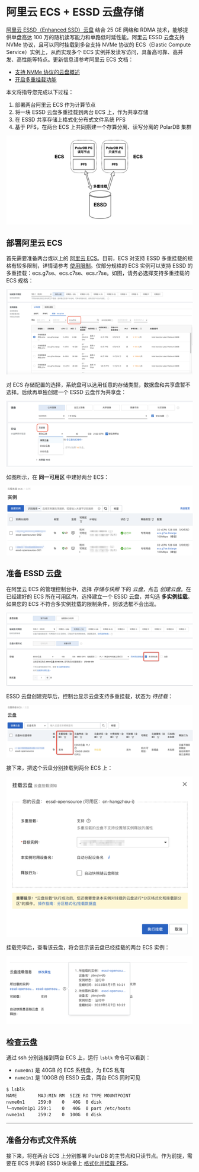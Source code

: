 # 阿里云 ECS + ESSD 云盘存储

[阿里云 ESSD（Enhanced SSD）云盘](https://help.aliyun.com/document_detail/122389.html) 结合 25 GE 网络和 RDMA 技术，能够提供单盘高达 100 万的随机读写能力和单路低时延性能。阿里云 ESSD 云盘支持 NVMe 协议，且可以同时挂载到多台支持 NVMe 协议的 ECS（Elastic Compute Service）实例上，从而实现多个 ECS 实例并发读写访问，具备高可靠、高并发、高性能等特点。更新信息请参考阿里云 ECS 文档：

- [支持 NVMe 协议的云盘概述](https://help.aliyun.com/document_detail/256487.html)
- [开启多重挂载功能](https://help.aliyun.com/document_detail/262105.html)

本文将指导您完成以下过程：

1. 部署两台阿里云 ECS 作为计算节点
2. 将一块 ESSD 云盘多重挂载到两台 ECS 上，作为共享存储
3. 在 ESSD 共享存储上格式化分布式文件系统 PFS
4. 基于 PFS，在两台 ECS 上共同搭建一个存算分离、读写分离的 PolarDB 集群

![aliyun-ecs-procedure](../imgs/aliyun-ecs-procedure.png)

## 部署阿里云 ECS

首先需要准备两台或以上的 [阿里云 ECS](https://www.aliyun.com/product/ecs)。目前，ECS 对支持 ESSD 多重挂载的规格有较多限制，详情请参考 [使用限制](https://help.aliyun.com/document_detail/256487.htm?spm=a2c4g.11186623.0.0.61397e72QGaXV0#section-4w6-dyy-otg)。仅部分规格的 ECS 实例可以支持 ESSD 的多重挂载：ecs.g7se、ecs.c7se、ecs.r7se。如图，请务必选择支持多重挂载的 ECS 规格：

![aliyun-ecs-specs](../imgs/aliyun-ecs-specs.png)

对 ECS 存储配置的选择，系统盘可以选用任意的存储类型，数据盘和共享盘暂不选择。后续再单独创建一个 ESSD 云盘作为共享盘：

![aliyun-ecs-system-disk](../imgs/aliyun-ecs-system-disk.png)

如图所示，在 **同一可用区** 中建好两台 ECS：

![aliyun-ecs-instance](../imgs/aliyun-ecs-instance.png)

## 准备 ESSD 云盘

在阿里云 ECS 的管理控制台中，选择 _存储与快照_ 下的 _云盘_，点击 _创建云盘_。在已经建好的 ECS 所在可用区内，选择建立一个 ESSD 云盘，并勾选 **多实例挂载**。如果您的 ECS 不符合多实例挂载的限制条件，则该选框不会出现。

![aliyun-essd-specs](../imgs/aliyun-essd-specs.png)

ESSD 云盘创建完毕后，控制台显示云盘支持多重挂载，状态为 _待挂载_：

![aliyun-essd-ready-to-mount](../imgs/aliyun-essd-ready-to-mount.png)

接下来，把这个云盘分别挂载到两台 ECS 上：

![aliyun-essd-mounting](../imgs/aliyun-essd-mounting.png)

挂载完毕后，查看该云盘，将会显示该云盘已经挂载的两台 ECS 实例：

![aliyun-essd-mounted](../imgs/aliyun-essd-mounted.png)

## 检查云盘

通过 ssh 分别连接到两台 ECS 上，运行 `lsblk` 命令可以看到：

- `nvme0n1` 是 40GB 的 ECS 系统盘，为 ECS 私有
- `nvme1n1` 是 100GB 的 ESSD 云盘，两台 ECS 同时可见

```bash
$ lsblk
NAME        MAJ:MIN RM  SIZE RO TYPE MOUNTPOINT
nvme0n1     259:0    0   40G  0 disk
└─nvme0n1p1 259:1    0   40G  0 part /etc/hosts
nvme1n1     259:2    0  100G  0 disk
```

---

## 准备分布式文件系统

接下来，将在两台 ECS 上分别部署 PolarDB 的主节点和只读节点。作为前提，需要在 ECS 共享的 ESSD 块设备上 [格式化并挂载 PFS](./fs-pfs.md)。
